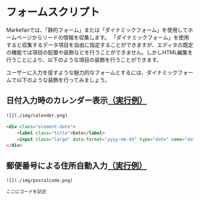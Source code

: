 # フォームスクリプト  

Markefanでは、「静的フォーム」または「ダイナミックフォーム」を使用してホームページからリードの情報を収集します。
「ダイナミックフォーム」を使用すると収集するデータ項目を自由に指定することができますが、エディタの既定の機能では項目の配置や装飾などを行うことができません。しかしHTML編集を行うことにより、以下のような項目の装飾を行うことができます。

ユーザーに入力を促すような魅力的なフォームとするには、ダイナミックフォームで以下のような装飾を行ってみましょう。 

## 日付入力時のカレンダー表示[（実行例）](https://staging.lead-nurture.com/form/dynamicForm/9/412)  

    ![](./img/calender.png)

``` html
<div class="element-date">
    <label class="title">Date</label>
    <input class="large" data-format="yyyy-mm-dd" type="date" name="date" placeholder="yyyy-mm-dd">
</div>
```

## 郵便番号による住所自動入力[（実行例）](https://lead-nurture.com/form/dynamicForm/22/129)  

    ![](./img/postalcode.png)

``` html
ここにコードを記述
```
